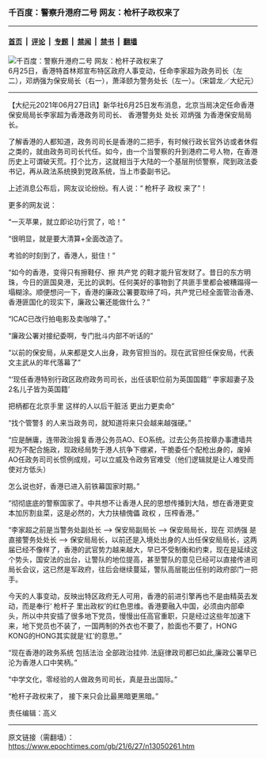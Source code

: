 ### 千百度：警察升港府二号 网友：枪杆子政权来了

---

#### [首页](../../../..?n13050261) &nbsp;|&nbsp; [评论](../../../../../epoch-comment?n13050261) &nbsp;|&nbsp; [专题](../../../../../epoch-special?n13050261) &nbsp;|&nbsp; [禁闻](../../../../../epoch-news?n13050261) &nbsp;|&nbsp; [禁书](../../../../../books?n13050261) &nbsp;|&nbsp; [翻墙](https://github.com/gfw-breaker/nogfw/blob/master/README.md?n13050261)


<div><img alt="千百度：警察升港府二号 网友：枪杆子政权来了" class="attachment-djy_600_400 size-djy_600_400 wp-post-image" src="https://i.epochtimes.com/assets/uploads/2021/06/id13050330-DSC_7540-01-.jpeg"/>
<div class="caption">
 6月25日，香港特首林郑宣布特区政府人事变动，任命李家超为政务司长（左二），邓炳强为保安局长（右一），萧泽颐为警务处长（左一）。（宋碧龙／大纪元）
</div></div><hr/><div class="post_content" id="artbody" itemprop="articleBody">
 <!-- article content begin -->
 <p>
  【大纪元2021年06月27日讯】新华社6月25日发布消息，北京当局决定任命香港保安局局长李家超为香港政务司司长、
  <ok href="https://www.epochtimes.com/gb/tag/%E9%A6%99%E6%B8%AF%E8%AD%A6%E5%8A%A1%E5%A4%84.html">
   香港警务处
  </ok>
  处长
  <ok href="https://www.epochtimes.com/gb/tag/%E9%82%93%E7%82%B3%E5%BC%BA.html">
   邓炳强
  </ok>
  为香港保安局局长。
 </p>
 <p>
  了解香港的人都知道，政务司司长是香港的二把手，有时候行政长官外访或者休假之类的，就由政务司司长代任。如今，由一个当警察的升到港府二号人物，在香港历史上可谓破天荒。打个比方，这就相当于大陆的一个基层刑侦警察，爬到政法委书记，再从政法系统换到党政系统，当上市委副书记。
 </p>
 <p>
  上述消息公布后，网友议论纷纷。有人说：“
  <ok href="https://www.epochtimes.com/gb/tag/%E6%9E%AA%E6%9D%86%E5%AD%90.html">
   枪杆子
  </ok>
  <ok href="https://www.epochtimes.com/gb/tag/%E6%94%BF%E6%9D%83.html">
   政权
  </ok>
  来了”！
 </p>
 <p>
  更多的网友说：
 </p>
 <p>
  “一灭苹果，就立即论功行赏了，哈！”
 </p>
 <p>
  “很明显，就是要大清算+全面改造了。
 </p>
 <p>
  考验的时刻到了，香港人，挺住！”
 </p>
 <p>
  “如今的香港，变得只有擦鞋仔、擦
  <ok href="https://www.epochtimes.com/gb/tag/%E5%85%B1%E4%BA%A7%E5%85%9A.html">
   共产党
  </ok>
  的鞋才能升官发财了。昔日的东方明珠，今日的匪国臭港，无比的讽刺。任何美好的事物到了共匪手里都会被糟蹋得一塌糊涂。顺便想问一下，香港的廉政公署要取缔了吗，共产党已经全面管治香港、香港匪国化的现实下，廉政公署还能做什么？”
 </p>
 <p>
  “ICAC已改行拍电影及卖咖啡了。”
 </p>
 <p>
  “廉政公署对接纪委啊，专门批斗内部不听话的”
 </p>
 <p>
  “以前的保安局，从来都是文人出身，政务官担当的。现在武官担任保安局，代表文主武从的年代落幕了”
 </p>
 <p>
  “‘现任香港特别行政区政府政务司司长，出任该职位前为英国国籍’‘ 李家超妻子及2名儿子皆为英国籍’
 </p>
 <p>
  把柄都在北京手里 这样的人以后干脏活 更出力更卖命”
 </p>
 <p>
  “找个管警犭的人来当政务司，就知道将来只会越来越强硬。”
 </p>
 <p>
  “应是酬庸，连带政治报复香港公务员AO、EO系统。过去公务员按章办事遭墙共视为不配合施政，现政经局势于港人抗争下绷紧，干脆委任个配枪出身的，废掉AO任政务司司长惯例成规，可以立威及令政务官难受（他们逻辑就是让人难受而使对方低头）
 </p>
 <p>
  怎么说也好，香港已进入前铁幕国家时期。”
 </p>
 <p>
  “彻彻底底的警察国家了。中共想不让香港人民的思想传播到大陆，想在香港更变本加厉割韭菜，这是必然的，大力扶植傀儡
  <ok href="https://www.epochtimes.com/gb/tag/%E6%94%BF%E6%9D%83.html">
   政权
  </ok>
  ，压榨香港。”
 </p>
 <p>
  “李家超之前是当警务处副处长 –&gt; 保安局副局长 –&gt; 保安局局长，现在
  <ok href="https://www.epochtimes.com/gb/tag/%E9%82%93%E7%82%B3%E5%BC%BA.html">
   邓炳强
  </ok>
  是直接警务处处长 –&gt; 保安局局长，以前还是入境处出身的人出任保安局局长，这两届已经不像样了，香港的武官势力越来越大，早已不受制衡和约束，现在是延续这个势头，国安法的出台，让警队的地位提高，甚至警队的意见已经可以直接传进司局长会议，这已然是军政府，往后会继续蔓延，警队高层能出任别的政府部门一把手。
 </p>
 <p>
  今天的人事变动，反映出特区政府无人可用，香港的前进引擎再也不是由精英去发动，而是奉行‘
  <ok href="https://www.epochtimes.com/gb/tag/%E6%9E%AA%E6%9D%86%E5%AD%90.html">
   枪杆子
  </ok>
  里出政权’的红色思维。香港要融入中国，必须由内部牵头，所以中共安插了很多地下党员，慢慢出任高官重职，只是经过这些年加速下来，地下党员也不装了，一国两制的外衣也不要了，脸面也不要了，HONG KONG的HONG其实就是‘红’的意思。”
 </p>
 <p>
  “现在香港的政务系统 包括法治 全部政治挂帅. 法庭律政司都已如此,廉政公署早已沦为香港人口中笑柄。”
 </p>
 <p>
  “中学文化，零经验的人做政务司司长，真是丑出国际。”
 </p>
 <p>
  “枪杆子政权来了， 接下来只会比最黑暗更黑暗。”
 </p>
 <p>
  责任编辑：高义
 </p>
 <!-- article content end -->
 <div id="below_article_ad">
 </div>
</div>


---

原文链接（需翻墙）：https://www.epochtimes.com/gb/21/6/27/n13050261.htm